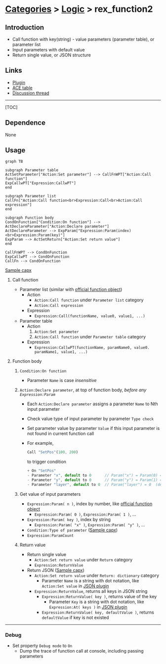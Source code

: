 # [Categories](categories.index.html) > [Logic](logic.index.html) > rex_function2

## Introduction

- Call function with key(string) - value parameters (parameter table), or parameter list
- Input parameters with default value
- Return single value, or JSON structure

## Links

- [Plugin](https://dl.dropboxusercontent.com/u/5779181/C2Repo/Zip/plugins/rex_function2.7z)
- [ACE table](https://rexrainbow.github.io/C2RexDoc/c2rexpluginsACE/plugin_rex_function2.html)
- [Discussion thread](https://www.scirra.com/forum/plugin-rex-function2_t64334)

----

[TOC]

## Dependence

None

## Usage

```mermaid
graph TB

subgraph Parameter table
ActSetParameter["Action:Set parameter"] --> CallFnWPT["Action:Call function"]
ExpCallwPT["Expression:CallwPT"]
end

subgraph Parameter list
CallFn["Action:Call function<br>Expression:Call<br>Action:Call expression"]
end

subgraph Function body
CondOnFunction["Condition:On function"] --> ActDeclareParameter["Action:Declare parameter"]
ActDeclareParameter --> ExpParam["Expression:Param(index)<br>Expression:Param(key)"]
ExpParam --> ActSetReturn["Action:Set return value"]
end

CallFnWPT --> CondOnFunction
ExpCallwPT --> CondOnFunction
CallFn --> CondOnFunction
```

[Sample capx](https://1drv.ms/u/s!Am5HlOzVf0kHg189N0WN1apSekfp)

1. Call function

   - Parameter list (similar with [official function object](https://www.scirra.com/manual/149/function))
     - Action
       - `Action:Call function` under  `Parameter list` category
       - `Action:Call expression`
     - Expression
       - `Expression:Call(functionName, value0, value1, ...)`
   - Parameter table
     - Action
       1. `Action:Set parameter`
       2. `Action:Call function` under  `Parameter table` category
     - Expression
       - `Expression:CallwPT(functionName, paramName0, value0. paramName1, value1, ...)`

2. Function body

   1. `Condition:On function`

      - Parameter `Name` is case *insensitive*

   2. `Action:Declare parameter`, at top of function body, *before any `Expression:Param`*

      - Each `Action:Declare parameter` assigns a parameter `Name` to Nth input parameter

      - Check value type of input parameter by parameter `Type check`

      - Set parameter value by parameter `Value` if this input parameter is not found in current function call

      - For example,

        ```javascript
        Call "SetPos"(100, 200)
        ```

        to trigger condition

        ```javascript
        + On "SetPos"
        - Parameter "x", default to 0      // Param("x") = Param(0) = 100  (1st parameter)
        - Parameter "y", default to 0      // Param("y") = Param(1) = 200  (2nd parameter)
        - Parameter "layer", default to 0  // Param("layer") = 0  (default value)
        ```

   3. Get value of input parameters

      - `Expression:Param( n )`, index by number, like  [official function object](https://www.scirra.com/manual/149/function)
        - `Expression:Param( 0 )`, `Expression:Param( 1 )`, ...
      - `Expression:Param( key )`, index by string
        - `Expression:Param( "x" )`, `Expression:Param( "y" )`, ...
      - `Condition:Type of parameter`  ([Sample capx](https://1drv.ms/u/s!Am5HlOzVf0kHkz1MxAYMEwKB02br))
      - `Expression:ParamCount`

   4. Return value

      - Return single value
        - `Action:Set return value` under `Return` category
        - `Expression:ReturnValue`
      - Return JSON  ([Sample capx](https://1drv.ms/u/s!Am5HlOzVf0kHk0QsiKDYrhvsIeVD))
        - `Action:Set return value` under `Return: dictionary` category
          - Parameter `Name` is a string with dot notation, like `Action:Set value` in  [JSON plugin](https://rexrainbow.github.io/C2RexDoc/plugins.md/rex_hash.html)
        - `Expression:ReturnValue`, returns all keys in JSON string
          - `Expression:ReturnValue( key )`, returns value of the key
            - Parameter `Key` is a string with dot notation, like `Expression:At( keys )` in  [JSON plugin](https://rexrainbow.github.io/C2RexDoc/plugins.md/rex_hash.html)
          - `Expression:ReturnValue( key, defaultValue )`, returns `defaultValue` if key is not existed

----

### Debug

- Set property `Debug mode` to `On`
  - Dump the trace of function call at console, including passing parameters